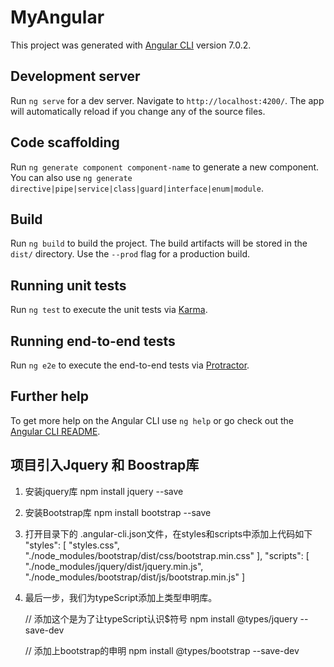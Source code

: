 # MyAngular

This project was generated with [Angular CLI](https://github.com/angular/angular-cli) version 7.0.2.

## Development server

Run `ng serve` for a dev server. Navigate to `http://localhost:4200/`. The app will automatically reload if you change any of the source files.

## Code scaffolding

Run `ng generate component component-name` to generate a new component. You can also use `ng generate directive|pipe|service|class|guard|interface|enum|module`.

## Build

Run `ng build` to build the project. The build artifacts will be stored in the `dist/` directory. Use the `--prod` flag for a production build.

## Running unit tests

Run `ng test` to execute the unit tests via [Karma](https://karma-runner.github.io).

## Running end-to-end tests

Run `ng e2e` to execute the end-to-end tests via [Protractor](http://www.protractortest.org/).

## Further help

To get more help on the Angular CLI use `ng help` or go check out the [Angular CLI README](https://github.com/angular/angular-cli/blob/master/README.md).

## 项目引入Jquery 和 Boostrap库

1. 安装jquery库 npm install jquery --save  
2. 安装Bootstrap库 npm install bootstrap --save
3. 打开目录下的 .angular-cli.json文件，在styles和scripts中添加上代码如下
    "styles": [
      "styles.css",
      "./node_modules/bootstrap/dist/css/bootstrap.min.css"
    ],
      "scripts": [
      "./node_modules/jquery/dist/jquery.min.js",
      "./node_modules/bootstrap/dist/js/bootstrap.min.js"
    ]
4. 最后一步，我们为typeScript添加上类型申明库。

    // 添加这个是为了让typeScript认识$符号
    npm install @types/jquery --save-dev

    // 添加上bootstrap的申明
    npm install @types/bootstrap --save-dev



